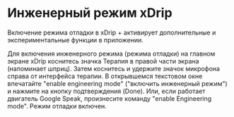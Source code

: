# Инженерный режим xDrip

Включение режима отладки в xDrip + активирует дополнительные и экспериментальные функции в приложении.

Для включения инженерного режима (режима отладки) на главном экране xDrip коснитесь значка Терапия в правой части экрана (напоминает шприц). Затем коснитесь и удержите значок микрофона справа от интерфейса терапии. В открывшемся текстовом окне впечатайте "enable engineering mode" ("включить инженерный режим") и нажмите на кнопку подтверждения (Done). Или, если работает двигатель Google Speak, произнесите команду "enable Engineering mode". Режим отладки включен.